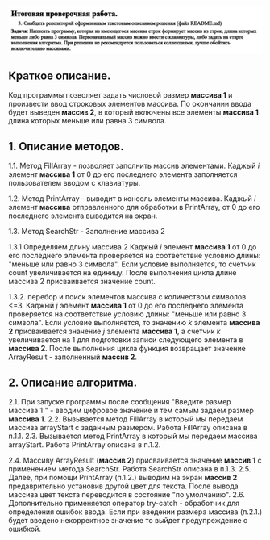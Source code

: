![Итоговая работа](ControlTask.png)


## Краткое описание.
Код программы позволяет задать числовой размер **массива 1** и произвести ввод строковых элементов массива. По окончании ввода будет выведен **массив 2**, в который включены все элементы **массива 1** длина которых меньше или равна 3 символа.

## 1. Описание методов.

1.1. Метод FillArray - позволяет заполнить массив элементами.
Каджый *i* элемент **массива 1** от 0 до его последнего элемента заполняется пользователем вводом с клавиатуры.

1.2. Метод PrintArray - выводит в консоль элементы массива.
Каджый *i* элемент **массива** отправленного для обработки в PrintArray, от 0 до его последнего элемента выводится на экран.

1.3. Метод SearchStr - Заполнение массива 2

1.3.1 Определяем длину массива 2
Каджый *i* элемент **массива 1** от 0 до его последнего элемента проверяется на соответствие условию длины: "меньше или равно 3 символа". Если условие выполняется, то счетчик count увеличивается на единицу.
После выполнения цикла длине массива 2 присваивается значение count.

1.3.2. перебор и поиск элементов массива с количеством символов <=3.
Каджый *j* элемент **массива 1** от 0 до его последнего элемента проверяется на соответствие условию длины: "меньше или равно 3 символа". Если условие выполняется, то значению *k* элемента **массива 2** присваивается значение *j* элемента **массива 1**, а счетчик *k* увеличивается на 1 для подготовки записи следующего элемента в **массива 2**.
После выполнения цикла функция возвращает значение ArrayResult - заполненный **массив 2**.

## 2. Описание алгоритма.

2.1. При запуске программы после сообщения "Введите размер массива 1:" - вводим цифровое значение и тем самым задаем размер **массива 1**.
2.2. Вызывается метод FillArray в который мы передаем массива arrayStart c заданным размером. Работа FillArray описана в п.1.1.
2.3. Вызывается метод PrintArray в который мы передаем массива arrayStart. Работа PrintArray описана в п.1.2.

2.4. Массиву ArrayResult (**массив 2**) присваивается значение **массив 1** с применением метода SearchStr. Работа SearchStr описана в п.1.3.
2.5. Далее, при помощи PrintArray (п.1.2.) выводим на экран **массив 2** предаврительно установив другой цвет для текста. После вывода массива цвет текста переводится в состояние "по умолчанию".
2.6. Дополнительно применяется оператор try-catch - обработчик для определения ошибок ввода.
Если при введении размера массива (п.2.1.) будет введено некорректное значение то выйдет предупреждение с ошибкой.
